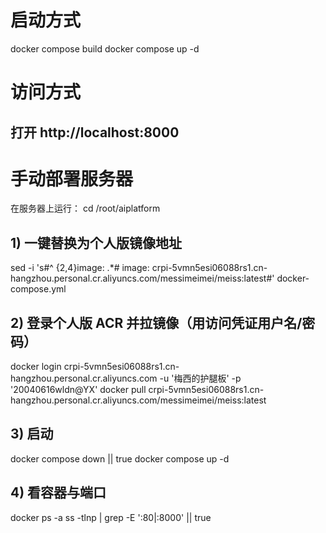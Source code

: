 # 启动方式

docker compose build
docker compose up -d

# 访问方式
## 打开 http://localhost:8000

# 手动部署服务器
在服务器上运行：
cd /root/aiplatform

## 1) 一键替换为个人版镜像地址
sed -i 's#^ \{2,4\}image: .*#    image: crpi-5vmn5esi06088rs1.cn-hangzhou.personal.cr.aliyuncs.com/messimeimei/meiss:latest#' docker-compose.yml

## 2) 登录个人版 ACR 并拉镜像（用访问凭证用户名/密码）
docker login crpi-5vmn5esi06088rs1.cn-hangzhou.personal.cr.aliyuncs.com -u '梅西的护腿板' -p '20040616wldn@YX'
docker pull  crpi-5vmn5esi06088rs1.cn-hangzhou.personal.cr.aliyuncs.com/messimeimei/meiss:latest

## 3) 启动
docker compose down || true
docker compose up -d

## 4) 看容器与端口
docker ps -a
ss -tlnp | grep -E ':80|:8000' || true